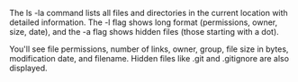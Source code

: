 The ls -la command lists all files and directories in the current location with detailed information. The -l flag shows long format (permissions, owner, size, date), and the -a flag shows hidden files (those starting with a dot).

You'll see file permissions, number of links, owner, group, file size in bytes, modification date, and filename. Hidden files like .git and .gitignore are also displayed.